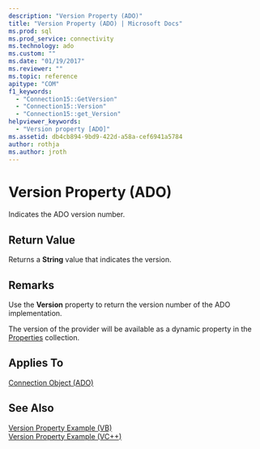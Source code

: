 ```yaml
---
description: "Version Property (ADO)"
title: "Version Property (ADO) | Microsoft Docs"
ms.prod: sql
ms.prod_service: connectivity
ms.technology: ado
ms.custom: ""
ms.date: "01/19/2017"
ms.reviewer: ""
ms.topic: reference
apitype: "COM"
f1_keywords: 
  - "Connection15::GetVersion"
  - "Connection15::Version"
  - "Connection15::get_Version"
helpviewer_keywords: 
  - "Version property [ADO]"
ms.assetid: db4cb894-9bd9-422d-a58a-cef6941a5784
author: rothja
ms.author: jroth
---
```

# Version Property (ADO)
Indicates the ADO version number.  
  
## Return Value  
 Returns a **String** value that indicates the version.  
  
## Remarks  
 Use the **Version** property to return the version number of the ADO implementation.  
  
 The version of the provider will be available as a dynamic property in the [Properties](./properties-collection-ado.md) collection.  
  
## Applies To  
 [Connection Object (ADO)](./connection-object-ado.md)  
  
## See Also  
 [Version Property Example (VB)](./version-property-example-vb.md)   
 [Version Property Example (VC++)](./version-property-example-vc.md)